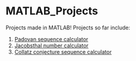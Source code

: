 # MATLAB_Projects
Projects made in MATLAB! Projects so far include:

1. [Padovan sequence calculator](https://github.com/hildebkg/MATLAB_Projects/blob/main/Padovan_Sequence_Calculator.m)
2. [Jacobsthal number calculator](https://github.com/hildebkg/MATLAB_Projects/blob/main/Padovan_Sequence_Calculator.m)
3. [Collatz conjecture sequence calculator](https://github.com/hildebkg/MATLAB_Projects/blob/main/Collatz_Conjecture_Sequence_Calculator.m)

